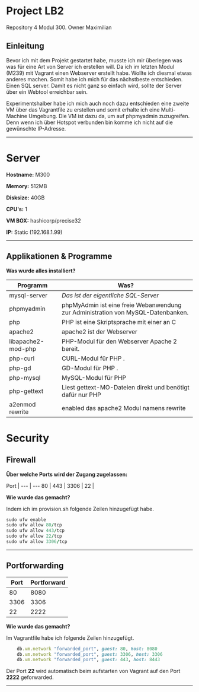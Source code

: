 # Project LB2
Repository 4 Modul 300. Owner Maximilian

## Einleitung

Bevor ich mit dem Projekt gestartet habe, musste ich mir überlegen was was für eine Art von Server ich erstellen will.
Da ich im letzten Modul (M239) mit Vagrant einen Webserver erstellt habe. Wollte ich diesmal etwas anderes machen. Somit habe ich mich für das nächstbeste entschieden. Einen SQL server.
Damit es nicht ganz so einfach wird, sollte der Server über ein Webtool erreichbar sein.

Experimentshalber habe ich mich auch noch dazu entschieden eine zweite VM über das Vagrantfile zu erstellen und somit erhalte ich eine Multi-Machine Umgebung.
Die VM ist dazu da, um auf phpmyadmin zuzugreifen. Denn wenn ich über Hotspot verbunden bin komme ich nicht auf die gewünschte IP-Adresse.


___

# Server

**Hostname:**         M300

**Memory:** 512MB

**Disksize:** 40GB

**CPU's:** 1

**VM BOX:** hashicorp/precise32

**IP:** Static (192.168.1.99)

***

## Applikationen & Programme

**Was wurde alles installiert?**


|Programm | Was? |
|--- | --- |
| mysql-server | *Das ist der eigentliche SQL-Server* |
| phpmyadmin | phpMyAdmin ist eine freie Webanwendung zur Administration von MySQL-Datenbanken. |
| php | PHP ist eine Skriptsprache mit einer an C |
| apache2 | apache2 ist der Webserver |
| libapache2-mod-php | PHP-Modul für den Webserver Apache 2 bereit. |
| php-curl | CURL-Modul für PHP . |
| php-gd | GD-Modul für PHP . |
| php-mysql | MySQL-Modul für PHP |
| php-gettext | Liest gettext-MO-Dateien direkt und benötigt dafür nur PHP |
| a2enmod rewrite | enabled das apache2 Modul namens rewrite | 


# Security

## Firewall
**Über welche Ports wird der Zugang zugelassen:**

 Port | 
--- | ---
80 |
443 |
3306 | 
22 |

**Wie wurde das gemacht?**

Indem ich im provision.sh folgende Zeilen hinzugefügt habe.

```Ruby
sudo ufw enable
sudo ufw allow 80/tcp
sudo ufw allow 443/tcp
sudo ufw allow 22/tcp
sudo ufw allow 3306/tcp
```
***
## Portforwarding

 Port | Portforward 
--- | ---
80 |8080
3306 | 3306
22 |2222
**Wie wurde das gemacht?**

Im Vagrantfile habe ich folgende Zeilen hinzugefügt.
```Ruby
    db.vm.network "forwarded_port", guest: 80, host: 8080
    db.vm.network "forwarded_port", guest: 3306, host: 3306
    db.vm.network "forwarded_port", guest: 443, host: 8443
```
Der Port **22** wird automatisch beim aufstarten von Vagrant auf den Port 
**2222** geforwarded.

***
